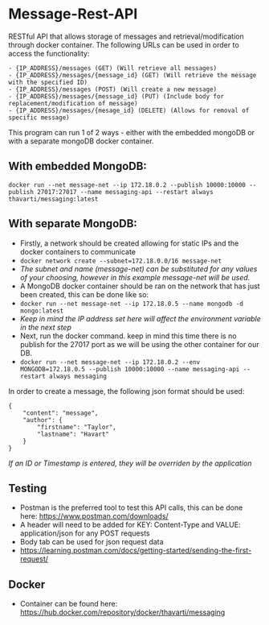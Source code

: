 # Message-Rest-API

RESTful API that allows storage of messages and retrieval/modification through docker container. The following URLs can be used in order to access the functionality:

```
- {IP_ADDRESS}/messages (GET) (Will retrieve all messages)
- {IP_ADDRESS}/messages/{message_id} (GET) (Will retrieve the message with the specified ID)
- {IP_ADDRESS}/messages (POST) (Will create a new message)
- {IP_ADDRESS}/messages/{message_id} (PUT) (Include body for replacement/modification of message)
- {IP_ADDRESS}/messages/{mesage_id} (DELETE) (Allows for removal of specific message)
```

This program can run 1 of 2 ways - either with the embedded mongoDB or with a separate mongoDB docker container. 

## With embedded MongoDB:

``` docker run --net message-net --ip 172.18.0.2 --publish 10000:10000 --publish 27017:27017 --name messaging-api --restart always thavarti/messaging:latest ```

## With separate MongoDB:

- Firstly, a network should be created allowing for static IPs and the docker containers to communicate
- ``` docker network create --subnet=172.18.0.0/16 message-net ```
- _The subnet and name (message-net) can be substituted for any values of your choosing, however in this example message-net will be used._
- A MongoDB docker container should be ran on the network that has just been created, this can be done like so:
- ``` docker run --net message-net --ip 172.18.0.5 --name mongodb -d mongo:latest ```
- _Keep in mind the IP address set here will affect the environment variable in the next step_
- Next, run the docker command. keep in mind this time there is no publish for the 27017 port as we will be using the other container for our DB.
- ``` docker run --net message-net --ip 172.18.0.2 --env MONGODB=172.18.0.5 --publish 10000:10000 --name messaging-api --restart always messaging ```

In order to create a message, the following json format should be used:

```
{
    "content": "message",
    "author": {
        "firstname": "Taylor",
        "lastname": "Havart"
    }
}
```

_If an ID or Timestamp is entered, they will be overriden by the application_

## Testing

- Postman is the preferred tool to test this API calls, this can be done here: https://www.postman.com/downloads/
- A header will need to be added for KEY: Content-Type and VALUE: application/json for any POST requests
- Body tab can be used for json request data
- https://learning.postman.com/docs/getting-started/sending-the-first-request/

## Docker

- Container can be found here: https://hub.docker.com/repository/docker/thavarti/messaging